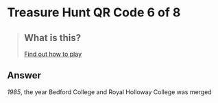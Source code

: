

# Treasure Hunt QR Code 6 of 8

> ## What is this?
>
> [Find out how to play](https://hackaway.hexe.uk/)

## Answer

_1985_, the year Bedford College and Royal Holloway College was merged
